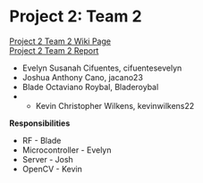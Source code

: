 Project 2: Team 2
=================
[Project 2 Team 2 Wiki Page](https://github.com/CourseReps/ECEN489-Spring2015/wiki/Project-2-Team-2)  
[Project 2 Team 2 Report](https://github.com/CourseReps/ECEN489-Spring2015/wiki/Project-2-Team-2-Report)  

* Evelyn Susanah Cifuentes, cifuentesevelyn
* Joshua Anthony Cano, jacano23
* Blade Octaviano Roybal, Bladeroybal
* * Kevin Christopher Wilkens, kevinwilkens22

 **Responsibilities**
* RF - Blade
* Microcontroller - Evelyn
* Server - Josh
* OpenCV - Kevin

